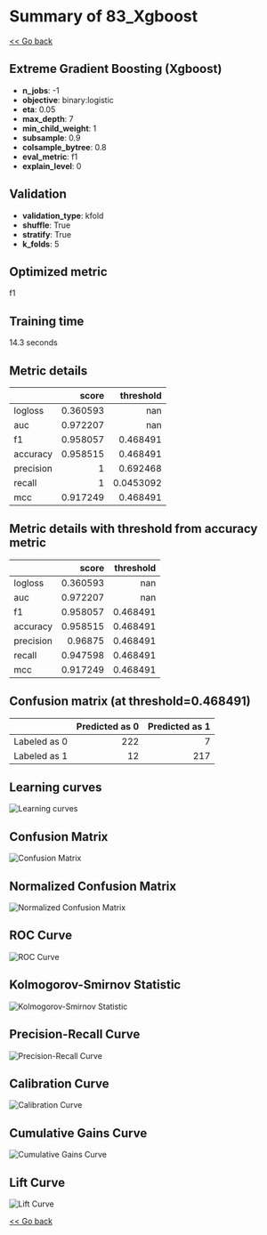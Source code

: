 # Summary of 83_Xgboost

[<< Go back](../README.md)


## Extreme Gradient Boosting (Xgboost)
- **n_jobs**: -1
- **objective**: binary:logistic
- **eta**: 0.05
- **max_depth**: 7
- **min_child_weight**: 1
- **subsample**: 0.9
- **colsample_bytree**: 0.8
- **eval_metric**: f1
- **explain_level**: 0

## Validation
 - **validation_type**: kfold
 - **shuffle**: True
 - **stratify**: True
 - **k_folds**: 5

## Optimized metric
f1

## Training time

14.3 seconds

## Metric details
|           |    score |   threshold |
|:----------|---------:|------------:|
| logloss   | 0.360593 | nan         |
| auc       | 0.972207 | nan         |
| f1        | 0.958057 |   0.468491  |
| accuracy  | 0.958515 |   0.468491  |
| precision | 1        |   0.692468  |
| recall    | 1        |   0.0453092 |
| mcc       | 0.917249 |   0.468491  |


## Metric details with threshold from accuracy metric
|           |    score |   threshold |
|:----------|---------:|------------:|
| logloss   | 0.360593 |  nan        |
| auc       | 0.972207 |  nan        |
| f1        | 0.958057 |    0.468491 |
| accuracy  | 0.958515 |    0.468491 |
| precision | 0.96875  |    0.468491 |
| recall    | 0.947598 |    0.468491 |
| mcc       | 0.917249 |    0.468491 |


## Confusion matrix (at threshold=0.468491)
|              |   Predicted as 0 |   Predicted as 1 |
|:-------------|-----------------:|-----------------:|
| Labeled as 0 |              222 |                7 |
| Labeled as 1 |               12 |              217 |

## Learning curves
![Learning curves](learning_curves.png)
## Confusion Matrix

![Confusion Matrix](confusion_matrix.png)


## Normalized Confusion Matrix

![Normalized Confusion Matrix](confusion_matrix_normalized.png)


## ROC Curve

![ROC Curve](roc_curve.png)


## Kolmogorov-Smirnov Statistic

![Kolmogorov-Smirnov Statistic](ks_statistic.png)


## Precision-Recall Curve

![Precision-Recall Curve](precision_recall_curve.png)


## Calibration Curve

![Calibration Curve](calibration_curve_curve.png)


## Cumulative Gains Curve

![Cumulative Gains Curve](cumulative_gains_curve.png)


## Lift Curve

![Lift Curve](lift_curve.png)



[<< Go back](../README.md)
